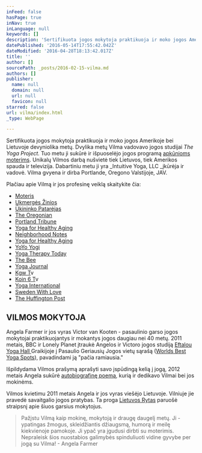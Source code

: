 ```yaml
---
inFeed: false
hasPage: true
inNav: true
inLanguage: null
keywords: []
description: 'Sertifikuota jogos mokytoja praktikuoja ir moko jogos Amerikoje bei Lietuvoje devyniolika metų. Dvylika metų Vilma vadovavo jogos studijai The Yoga Project. Tuo metu ji sukūrė ir išpuoselėjo jogos programą apkūnioms moterims. Unikalų Vilmos darbą nušvietė tiek Lietuvos, tiek Amerikos spauda ir televizija. Dabartiniu metu ji yra Intuitive Yoga, LLC įkūrėja ir vadovė. Vilma gvyena ir dirba Portlande, Oregono Valstijoje, JAV.'
datePublished: '2016-05-14T17:55:42.042Z'
dateModified: '2016-04-28T18:13:42.017Z'
title: ''
author: []
sourcePath: _posts/2016-02-15-vilma.md
authors: []
publisher:
  name: null
  domain: null
  url: null
  favicon: null
starred: false
url: vilma/index.html
_type: WebPage

---
```

Sertifikuota jogos mokytoja praktikuoja ir moko jogos Amerikoje bei Lietuvoje devyniolika metų. Dvylika metų Vilma vadovavo jogos studijai _The Yoga Project._ Tuo metu ji sukūrė ir išpuoselėjo jogos programą [apkūnioms moterims][0]. Unikalų Vilmos darbą nušvietė tiek Lietuvos, tiek Amerikos spauda ir televizija. Dabartiniu metu ji yra _Intuitive Yoga, LLC _įkūrėja ir vadovė. Vilma gvyena ir dirba Portlande, Oregono Valstijoje, JAV.

Plačiau apie Vilmą ir jos profesinę veiklą skaitykite čia:

* [Moteris][1]
* [Ukmergės Žinios][2]
* [Ūkininko Patarėjas][3]
* [The Oregonian][4]
* [Portland Tribune][5]
* [Yoga for Healthy Aging][6]
* [Neighborhood Notes][7]
* [Yoga for Healthy Aging][8]
* [YoYo Yogi][9]
* [Yoga Therapy Today][0]
* [The Bee][10]
* [Yoga Journal][11]
* [Kgw T][12]v
* [Koin 6 T][12]v
* [Yoga International][13]
* [Sweden With Love][14]
* [The Huffington Post][15]

## VILMOS MOKYTOJA

Angela Farmer ir jos vyras Victor van Kooten - pasaulinio garso jogos mokytojai praktikuojantys ir mokantys jogos daugiau nei 40 metų. 2011 metais, BBC ir Lonely Planet įtraukė Angelos ir Victoro jogos studiją [Eftalou Yoga Hall ][16]Graikijoje į Pasaulio Geriausių Jogos vietų sąrašą ([Worlds Best Yoga Spots][17]), pavadindami ją "pačia ramiausia."

Išpildydama Vilmos prašymą aprašyti savo įspūdingą kelią į jogą, 2012 metais Angela sukūrė [autobiografinę poemą][18], kurią ir dedikavo Vilmai bei jos mokinėms.

Vilmos kvietimu 2011 metais Angela ir jos vyras viešėjo Lietuvoje. Vilniuje jie pravedė savaitgalio jogos pratybas. Ta proga [Lietuvos Rytas][19] paruošė straipsnį apie šiuos garsius mokytojus. 
> 
> Pažįstu Vilmą kaip mokinę, mokytoją ir draugę daugelį metų. Ji - ypatingas žmogus, skleidžiantis džiaugsmą, humorą ir meilę kiekvienoje pamokoje. Ji ypač yra įgudusi dirbti su moterimis. Nepraleisk šios nuostabios galimybės spinduliuoti vidine gyvybe per jogą su Vilma! - Angela Farmer



[0]: http://yogaforthelargerwoman.com/
[1]: http://www.moteris.lt/sveikata/apkunumas-ne-kliutis-daryti-joga-ir-gerai-jaustis.d?id=59911607
[2]: http://www.ukzinios.lt/component/content/article?scaron;keitė-į-kadrėnus=&id=5255:atostogų-kelionę-po-europą-i
[3]: http://ukininkopatarejas.lt/vilma-zaleskaite-walters-kiekvienas-gali-buti-pats-sau-mokytojas/
[4]: http://www.oregonlive.com/portland/index.ssf/2011/04/a_sellwood_class_puts_the_heal.html
[5]: http://yogaforthelargerwoman.com/site/wp-content/uploads/2012/07/yaga-article-portland-tribune.pdf
[6]: http://yogaforhealthyaging.blogspot.com/2011/11/larger-women-and-yoga-getting-creative.html
[7]: http://www.neighborhoodnotes.com/news/2010/12/yoga_for_every_body_and_every_ageportland_specialty_classes_cater_to_many_needs/
[8]: http://yogaforhealthyaging.blogspot.dk/2012/11/yoga-for-every-body-interview-with.html
[9]: http://www.yoyoyogiblog.com/tag/yoga-for-the-larger-woman/
[10]: http://yogaforthelargerwoman.com/site/wp-content/uploads/2012/07/yoga-article-may-2012-bee-website.pdf
[11]: http://www.yogajournal.com/article/balance/beautiful-discovery/
[12]: https://www.youtube.com/watch?v=3ICrIRyDUyU
[13]: http://yogaforthelargerwoman.com/site/wp-content/uploads/2012/07/sp12-Feat-Friends-wBody.pdf
[14]: http://www.swedenwithlove.com/2014/02/beautiful-revelation/
[15]: http://www.huffingtonpost.com/rob-schware/yoga-how-we-serve-the-lar_b_4010849.html
[16]: http://www.angela-victor.com/
[17]: http://www.bbc.com/travel/story/20110119-the-worlds-best-yoga-spots
[18]: http://yogaforthelargerwoman.com/purchase-2013-calendar/angela-farmers-poem/
[19]: http://sveikata.lrytas.lt/-13139443671311638493-i-mirties-nag-i-tr-k-pasaulinio-garso-jogai-alin-draudimus-k-nas-pats-pasako-kas-jam-tinka-nuotraukos.htm